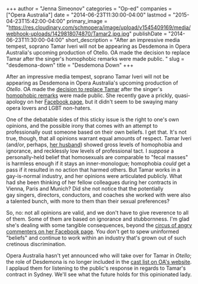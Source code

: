 +++
author = "Jenna Simeonov"
categories = "Op-ed"
companies = ["Opera Australia"]
date = "2014-06-23T11:30:00-04:00"
lastmod = "2015-04-23T15:42:00-04:00"
primary_image = "https://res.cloudinary.com/schmopera/image/upload/v1545409169/media/webhook-uploads/1429818074870/Tamar2.jpg.jpg"
publishDate = "2014-06-23T11:30:00-04:00"
short_description = "After an impressive media tempest, soprano Tamar Iveri will not be appearing as Desdemona in Opera Australia&#039;s upcoming production of Otello. OA made the decision to replace Tamar after the singer&#039;s homophobic remarks were made public. "
slug = "desdemona-down"
title = "Desdemona Down"
+++

After an impressive media tempest, soprano Tamar Iveri will not be appearing as Desdemona in Opera Australia's upcoming production of _Otello_. OA made the [decision to replace Tamar](http://www.limelightmagazine.com.au/Article/388712,opera-australia-parts-company-with-tamar-iveri.aspx) after the singer's [homophobic remarks](may-she-never-work-again/) were made public. She recently gave a prickly, quasi-apology on her [Facebook page](https://www.facebook.com/tamariverisoprano/posts/10152123104307204?fref=nf), but it didn't seem to be swaying many opera lovers and LGBT non-haters.

One of the debatable sides of this sticky issue is the right to one's own opinions, and the possible irony that comes with an attempt to professionally oust someone based on their own beliefs. I get that. It's not true, though, that all opinions warrant equal amounts of respect. Tamar Iveri (and/or, perhaps, [her husband](http://www.limelightmagazine.com.au/Article/388712,opera-australia-parts-company-with-tamar-iveri.aspx)) showed gross levels of homophobia and ignorance, and recklessly low levels of professional tact. I _suppose_ a personally-held belief that homosexuals are comparable to "fecal masses" is harmless enough if it stays an inner-monologue; homophobia _could_ get a pass if it resulted in no action that harmed others. But Tamar works in a gay-is-normal industry, and her opinions were articulated publicly. What had she been thinking of her fellow colleagues during her contracts in Vienna, Paris and Munich? Did she not notice that the potentially gay singers, directors, conductors, and coaches she worked with were also a talented bunch, with more to them than their sexual preferences?

So, no: not all opinions are valid, and we don't have to give reverence to all of them. Some of them are based on ignorance and stubbornness. I'm glad she's dealing with some tangible consequences, beyond the [circus of angry commenters on her Facebook page](https://www.facebook.com/tamariverisoprano?fref=nf). You don't get to spew uninformed "beliefs" and continue to work within an industry that's grown out of such cretinous discrimination.

Opera Australia hasn't yet announced who will take over for Tamar in _Otello_; the role of Desdemona is no longer included in the [cast list on OA's website](https://opera.org.au/whatson/events/otellosydney). I applaud them for listening to the public's response in regards to Tamar's contract in Sydney. We'll see what the future holds for this opinionated lady.
